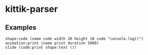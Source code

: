 # kittik-parser

## Examples

```
shape:code (name code width 20 height 10 code "console.log()")
animation:print (name print duration 5000)
slide (code:print shape:text ())
```
